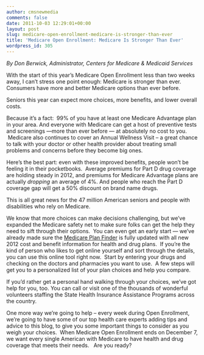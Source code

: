 ```yaml
---
author: cmsnewmedia
comments: false
date: 2011-10-03 12:29:01+00:00
layout: post
slug: medicare-open-enrollment-medicare-is-stronger-than-ever
title: 'Medicare Open Enrollment: Medicare Is Stronger Than Ever'
wordpress_id: 305
---
```


_By Don Berwick, Administrator, Centers for Medicare & Medicaid Services_

With the start of this year’s Medicare Open Enrollment less than two weeks away, I can’t stress one point enough: Medicare is stronger than ever. Consumers have more and better Medicare options than ever before.

Seniors this year can expect more choices, more benefits, and lower overall costs. 

Because it’s a fact:  99% of you have at least one Medicare Advantage plan in your area. And everyone with Medicare can get a host of preventive tests and screenings —more than ever before — at absolutely no cost to you.  Medicare also continues to cover an Annual Wellness Visit – a great chance to talk with your doctor or other health provider about treating small problems and concerns before they become big ones.

Here’s the best part: even with these improved benefits, people won’t be feeling it in their pocketbooks.  Average premiums for Part D drug coverage are holding steady in 2012, and premiums for Medicare Advantage plans are actually _dropping_ an average of 4%. And people who reach the Part D coverage gap will get a 50% discount on brand name drugs. 

This is all great news for the 47 million American seniors and people with disabilities who rely on Medicare.

We know that more choices can make decisions challenging, but we’ve expanded the Medicare safety net to make sure folks can get the help they need to sift through their options.  You can even get an early start — we’ve already made sure the [Medicare Plan Finder](http://www.medicare.gov/find-a-plan) is fully updated with all new 2012 cost and benefit information for health and drug plans.  If you’re the kind of person who likes to get online yourself and sort through the details, you can use this online tool right now.  Start by entering your drugs and checking on the doctors and pharmacies you want to use.  A few steps will get you to a personalized list of your plan choices and help you compare.   

If you’d rather get a personal hand walking through your choices, we’ve got help for you, too. You can call or visit one of the thousands of wonderful volunteers staffing the State Health Insurance Assistance Programs across the country. 

One more way we’re going to help – every week during Open Enrollment, we’re going to have some of our top health care experts adding tips and advice to this blog, to give you some important things to consider as you weigh your choices.  When Medicare Open Enrollment ends on December 7, we want every single American with Medicare to have health and drug coverage that meets their needs.   Are you ready?
